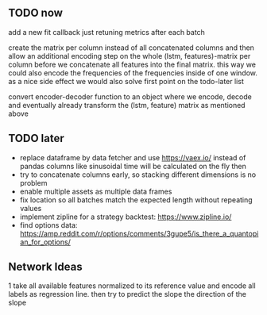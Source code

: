 ## TODO now

add a new fit callback just retuning metrics after each batch
 
create the matrix per column instead of all concatenated columns and then allow an additional
encoding step on the whole (lstm, features)-matrix per column before we concatenate all
features into the final matrix. this way we could also encode the frequencies of the 
frequencies inside of one window. as a nice side effect we would also solve first point
on the todo-later list   

convert encoder-decoder function to an object where we encode, decode and eventually
already transform the (lstm, feature) matrix as mentioned above
 
## TODO later
* replace dataframe by data fetcher and use https://vaex.io/ instead of pandas
  columns like sinusoidal time will be calculated on the fly then
* try to concatenate columns early, so stacking different dimensions is no problem
* enable multiple assets as multiple data frames 
* fix location so all batches match the expected length without repeating values
* implement zipline for a strategy backtest: https://www.zipline.io/
* find options data: https://amp.reddit.com/r/options/comments/3gupe5/is_there_a_quantopian_for_options/  


## Network Ideas
1 take all available features normalized to its reference value and encode all labels as 
regression line.
  then try to predict the slope
  the direction of the slope
